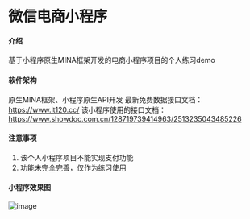 # 微信电商小程序

#### 介绍
基于小程序原生MINA框架开发的电商小程序项目的个人练习demo

#### 软件架构
原生MINA框架、小程序原生API开发
最新免费数据接口文档：https://www.it120.cc/
该小程序使用的接口文档：https://www.showdoc.com.cn/128719739414963/2513235043485226

#### 注意事项

1.  该个人小程序项目不能实现支付功能
2.  功能未完全完善，仅作为练习使用

#### 小程序效果图
![image](https://user-images.githubusercontent.com/51194194/175496029-42893628-6bf5-435f-8c5b-0d4b12dd20db.png)


